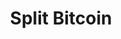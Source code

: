 ---
lang: en
layout: doc
redirect_from:
- /doc/split-bitcoin/
redirect_to: https://forum.qubes-os.org/t/19017
ref: 77
title: Split Bitcoin
---